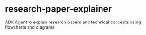 # research-paper-explainer
ADK Agent to explain research papers and technical concepts using flowcharts and diagrams
